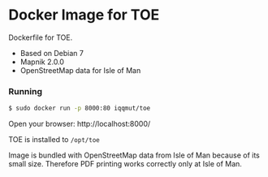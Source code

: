 # Docker Image for TOE

Dockerfile for TOE.

 * Based on Debian 7
 * Mapnik 2.0.0
 * OpenStreetMap data for Isle of Man

### Running

```bash
$ sudo docker run -p 8000:80 iqqmut/toe
```

Open your browser: http://localhost:8000/

TOE is installed to `/opt/toe`

Image is bundled with OpenStreetMap data from Isle of Man because of its small size. Therefore PDF printing works correctly only at Isle of Man.
